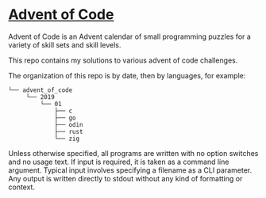 # [Advent of Code](https://adventofcode.com/)

Advent of Code is an Advent calendar of small programming puzzles for a variety
of skill sets and skill levels.

This repo contains my solutions to various advent of code challenges.

The organization of this repo is by date, then by languages, for example:

    └── advent_of_code
         └── 2019
             └── 01
                 ├── c
                 ├── go
                 ├── odin
                 ├── rust
                 └── zig

Unless otherwise specified, all programs are written with no option switches and
no usage text.  If input is required, it is taken as a command line argument.
Typical input involves specifying a filename as a CLI parameter.  Any output is
written directly to stdout without any kind of formatting or context.
